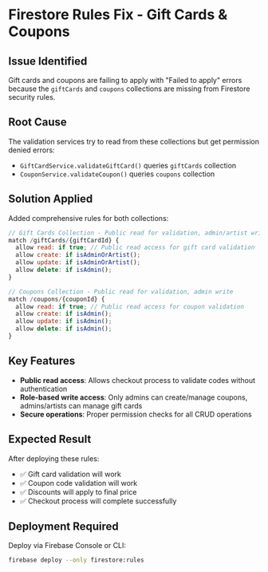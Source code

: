 # Firestore Rules Fix - Gift Cards & Coupons

## Issue Identified
Gift cards and coupons are failing to apply with "Failed to apply" errors because the `giftCards` and `coupons` collections are missing from Firestore security rules.

## Root Cause
The validation services try to read from these collections but get permission denied errors:
- `GiftCardService.validateGiftCard()` queries `giftCards` collection
- `CouponService.validateCoupon()` queries `coupons` collection

## Solution Applied
Added comprehensive rules for both collections:

```javascript
// Gift Cards Collection - Public read for validation, admin/artist write
match /giftCards/{giftCardId} {
  allow read: if true; // Public read access for gift card validation
  allow create: if isAdminOrArtist();
  allow update: if isAdminOrArtist();
  allow delete: if isAdmin();
}

// Coupons Collection - Public read for validation, admin write
match /coupons/{couponId} {
  allow read: if true; // Public read access for coupon validation
  allow create: if isAdmin();
  allow update: if isAdmin();
  allow delete: if isAdmin();
}
```

## Key Features
- **Public read access**: Allows checkout process to validate codes without authentication
- **Role-based write access**: Only admins can create/manage coupons, admins/artists can manage gift cards
- **Secure operations**: Proper permission checks for all CRUD operations

## Expected Result
After deploying these rules:
- ✅ Gift card validation will work
- ✅ Coupon code validation will work
- ✅ Discounts will apply to final price
- ✅ Checkout process will complete successfully

## Deployment Required
Deploy via Firebase Console or CLI:
```bash
firebase deploy --only firestore:rules
```
